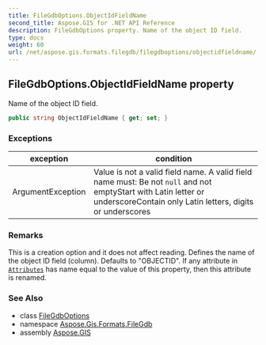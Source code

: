```yaml
---
title: FileGdbOptions.ObjectIdFieldName
second_title: Aspose.GIS for .NET API Reference
description: FileGdbOptions property. Name of the object ID field.
type: docs
weight: 60
url: /net/aspose.gis.formats.filegdb/filegdboptions/objectidfieldname/
---
```

## FileGdbOptions.ObjectIdFieldName property

Name of the object ID field.

```csharp
public string ObjectIdFieldName { get; set; }
```

### Exceptions

| exception | condition |
| --- | --- |
| ArgumentException | Value is not a valid field name. A valid field name must: Be not `null` and not emptyStart with Latin letter or underscoreContain only Latin letters, digits or underscores |

### Remarks

This is a creation option and it does not affect reading. Defines the name of the object ID field (column). Defaults to "OBJECTID". If any attribute in [`Attributes`](../../../aspose.gis/vectorlayer/attributes/) has name equal to the value of this property, then this attribute is renamed.

### See Also

* class [FileGdbOptions](../)
* namespace [Aspose.Gis.Formats.FileGdb](../../filegdboptions/)
* assembly [Aspose.GIS](../../../)


